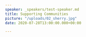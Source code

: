 ```yaml
---
speaker: _speakers/test-speaker.md
title: Supporting Communities
picture: "/uploads/02_sherry.jpg"
date: 2020-07-28T13:00:00.000+00:00

---
```

